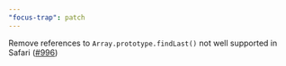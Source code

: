 ```yaml
---
"focus-trap": patch
---
```


Remove references to `Array.prototype.findLast()` not well supported in Safari ([#996](https://github.com/focus-trap/focus-trap/issues/996))

